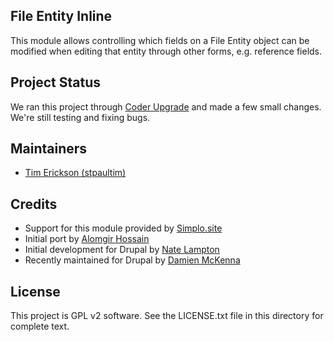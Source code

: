 File Entity Inline
------------------
This module allows controlling which fields on a File Entity object can be
modified when editing that entity through other forms, e.g. reference fields.

Project Status
----------------
We ran this project through [Coder Upgrade](https://backdropcms.org/project/coder_upgrade)
and made a few small changes. We're still testing and fixing bugs.

Maintainers
-----------

- [Tim Erickson (stpaultim)](https://github.com/stpaultim)

Credits
-----------

- Support for this module provided by [Simplo.site](https://www.simplo.site)
- Initial port by [Alomgir Hossain](https://github.com/bdalomgir)
- Initial development for Drupal by [Nate Lampton](https://www.drupal.org/u/quicksketch)
- Recently maintained for Drupal by [Damien McKenna](https://www.drupal.org/u/damienmckenna)

License
-------

This project is GPL v2 software. See the LICENSE.txt file in this directory for complete text.
